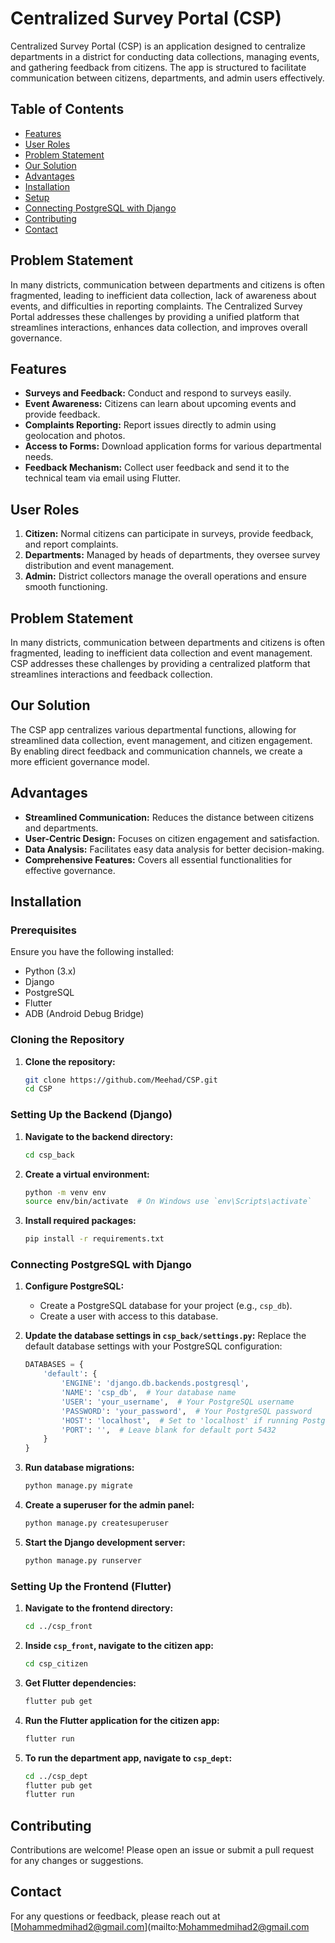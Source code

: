 # Centralized Survey Portal (CSP)

Centralized Survey Portal (CSP) is an application designed to centralize departments in a district for conducting data collections, managing events, and gathering feedback from citizens. The app is structured to facilitate communication between citizens, departments, and admin users effectively.

## Table of Contents
- [Features](#features)
- [User Roles](#user-roles)
- [Problem Statement](#problem-statement)
- [Our Solution](#our-solution)
- [Advantages](#advantages)
- [Installation](#installation)
- [Setup](#setup)
- [Connecting PostgreSQL with Django](#connecting-postgresql-with-django)
- [Contributing](#contributing)
- [Contact](#contact)

## Problem Statement
In many districts, communication between departments and citizens is often fragmented, leading to inefficient data collection, lack of awareness about events, and difficulties in reporting complaints. The Centralized Survey Portal addresses these challenges by providing a unified platform that streamlines interactions, enhances data collection, and improves overall governance.

## Features
- **Surveys and Feedback:** Conduct and respond to surveys easily.
- **Event Awareness:** Citizens can learn about upcoming events and provide feedback.
- **Complaints Reporting:** Report issues directly to admin using geolocation and photos.
- **Access to Forms:** Download application forms for various departmental needs.
- **Feedback Mechanism:** Collect user feedback and send it to the technical team via email using Flutter.

## User Roles
1. **Citizen:** Normal citizens can participate in surveys, provide feedback, and report complaints.
2. **Departments:** Managed by heads of departments, they oversee survey distribution and event management.
3. **Admin:** District collectors manage the overall operations and ensure smooth functioning.

## Problem Statement
In many districts, communication between departments and citizens is often fragmented, leading to inefficient data collection and event management. CSP addresses these challenges by providing a centralized platform that streamlines interactions and feedback collection.

## Our Solution
The CSP app centralizes various departmental functions, allowing for streamlined data collection, event management, and citizen engagement. By enabling direct feedback and communication channels, we create a more efficient governance model.

## Advantages
- **Streamlined Communication:** Reduces the distance between citizens and departments.
- **User-Centric Design:** Focuses on citizen engagement and satisfaction.
- **Data Analysis:** Facilitates easy data analysis for better decision-making.
- **Comprehensive Features:** Covers all essential functionalities for effective governance.
## Installation

### Prerequisites
Ensure you have the following installed:
- Python (3.x)
- Django
- PostgreSQL
- Flutter
- ADB (Android Debug Bridge)

### Cloning the Repository
1. **Clone the repository:**
   ```bash
   git clone https://github.com/Meehad/CSP.git
   cd CSP
   ```

### Setting Up the Backend (Django)
1. **Navigate to the backend directory:**
   ```bash
   cd csp_back
   ```

2. **Create a virtual environment:**
   ```bash
   python -m venv env
   source env/bin/activate  # On Windows use `env\Scripts\activate`
   ```

3. **Install required packages:**
   ```bash
   pip install -r requirements.txt
   ```

### Connecting PostgreSQL with Django
1. **Configure PostgreSQL:**
   - Create a PostgreSQL database for your project (e.g., `csp_db`).
   - Create a user with access to this database.

2. **Update the database settings in `csp_back/settings.py`:**
   Replace the default database settings with your PostgreSQL configuration:
   ```python
   DATABASES = {
       'default': {
           'ENGINE': 'django.db.backends.postgresql',
           'NAME': 'csp_db',  # Your database name
           'USER': 'your_username',  # Your PostgreSQL username
           'PASSWORD': 'your_password',  # Your PostgreSQL password
           'HOST': 'localhost',  # Set to 'localhost' if running PostgreSQL locally
           'PORT': '',  # Leave blank for default port 5432
       }
   }
   ```

3. **Run database migrations:**
   ```bash
   python manage.py migrate
   ```

4. **Create a superuser for the admin panel:**
   ```bash
   python manage.py createsuperuser
   ```

5. **Start the Django development server:**
   ```bash
   python manage.py runserver
   ```

### Setting Up the Frontend (Flutter)
1. **Navigate to the frontend directory:**
   ```bash
   cd ../csp_front
   ```

2. **Inside `csp_front`, navigate to the citizen app:**
   ```bash
   cd csp_citizen
   ```

3. **Get Flutter dependencies:**
   ```bash
   flutter pub get
   ```

4. **Run the Flutter application for the citizen app:**
   ```bash
   flutter run
   ```

5. **To run the department app, navigate to `csp_dept`:**
   ```bash
   cd ../csp_dept
   flutter pub get
   flutter run
   ```

## Contributing
Contributions are welcome! Please open an issue or submit a pull request for any changes or suggestions.

## Contact
For any questions or feedback, please reach out at [Mohammedmihad2@gmail.com](mailto:Mohammedmihad2@gmail.com

